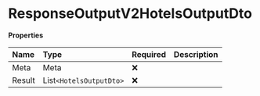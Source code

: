 # ResponseOutputV2HotelsOutputDto

**Properties**

| Name   | Type                    | Required | Description |
| :----- | :---------------------- | :------- | :---------- |
| Meta   | Meta                    | ❌       |             |
| Result | List`<HotelsOutputDto>` | ❌       |             |

<!-- This file was generated by liblab | https://liblab.com/ -->
